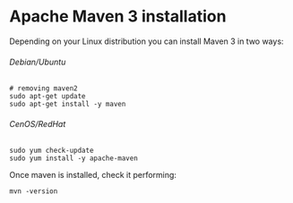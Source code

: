 # Apache Maven 3 installation

Depending on your Linux distribution you can install Maven 3 in two ways:

###### Debian/Ubuntu
```
# removing maven2
sudo apt-get update
sudo apt-get install -y maven
```
###### CenOS/RedHat
```
sudo yum check-update
sudo yum install -y apache-maven
```

Once maven is installed, check it performing:
```
mvn -version
```
